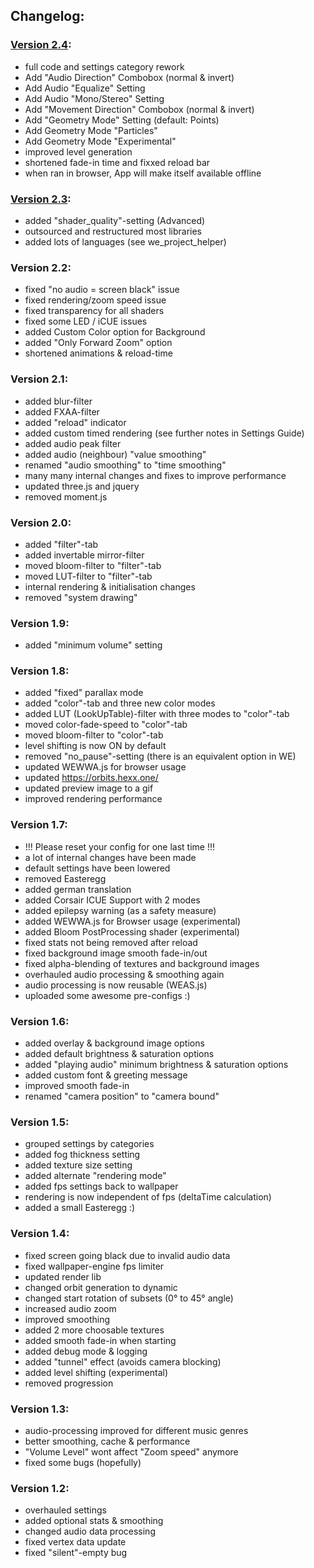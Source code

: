 ## Changelog:

### [Version 2.4](https://github.com/hexxone/audiorbits/releases/tag/2.4):
- full code and settings category rework
- Add "Audio Direction" Combobox (normal & invert)
- Add Audio "Equalize" Setting
- Add Audio "Mono/Stereo" Setting
- Add "Movement Direction" Combobox (normal & invert)
- Add "Geometry Mode" Setting (default: Points)
- Add Geometry Mode "Particles"
- Add Geometry Mode "Experimental"
- improved level generation
- shortened fade-in time and fixxed reload bar
- when ran in browser, App will make itself available offline

### [Version 2.3](https://github.com/hexxone/audiorbits/releases/tag/2.3):
- added "shader_quality"-setting (Advanced)
- outsourced and restructured most libraries
- added lots of languages (see we_project_helper)

### Version 2.2:
- fixed "no audio = screen black" issue
- fixed rendering/zoom speed issue
- fixed transparency for all shaders 
- fixed some LED / iCUE issues
- added Custom Color option for Background 
- added "Only Forward Zoom" option
- shortened animations & reload-time

### Version 2.1:
- added blur-filter
- added FXAA-filter
- added "reload" indicator
- added custom timed rendering (see further notes in Settings Guide)
- added audio peak filter
- added audio (neighbour) "value smoothing"
- renamed "audio smoothing" to "time smoothing"
- many many internal changes and fixes to improve performance
- updated three.js and jquery
- removed moment.js

### Version 2.0:
- added "filter"-tab
- added invertable mirror-filter
- moved bloom-filter to "filter"-tab
- moved LUT-filter to "filter"-tab
- internal rendering & initialisation changes
- removed "system drawing"

### Version 1.9:
- added "minimum volume" setting

### Version 1.8:
- added "fixed" parallax mode
- added "color"-tab and three new color modes
- added LUT (LookUpTable)-filter with three modes to "color"-tab
- moved color-fade-speed to "color"-tab
- moved bloom-filter to "color"-tab
- level shifting is now ON by default
- removed "no_pause"-setting (there is an equivalent option in WE)
- updated WEWWA.js for browser usage
- updated https://orbits.hexx.one/
- updated preview image to a gif
- improved rendering performance


### Version 1.7:
- !!! Please reset your config for one last time !!!
- a lot of internal changes have been made
- default settings have been lowered
- removed Easteregg
- added german translation
- added Corsair ICUE Support with 2 modes
- added epilepsy warning (as a safety measure)
- added WEWWA.js for Browser usage (experimental)
- added Bloom PostProcessing shader (experimental)
- fixed stats not being removed after reload
- fixed background image smooth fade-in/out
- fixed alpha-blending of textures and background images
- overhauled audio processing & smoothing again
- audio processing is now reusable (WEAS.js)
- uploaded some awesome pre-configs :)


### Version 1.6:
- added overlay & background image options
- added default brightness & saturation options
- added "playing audio" minimum brightness & saturation options 
- added custom font & greeting message
- improved smooth fade-in 
- renamed "camera position" to "camera bound"


### Version 1.5:
- grouped settings by categories
- added fog thickness setting
- added texture size setting
- added alternate "rendering mode"
- added fps settings back to wallpaper
- rendering is now independent of fps (deltaTime calculation)
- added a small Easteregg :)


### Version 1.4:
- fixed screen going black due to invalid audio data
- fixed wallpaper-engine fps limiter
- updated render lib
- changed orbit generation to dynamic
- changed start rotation of subsets (0° to 45° angle)
- increased audio zoom
- improved smoothing
- added 2 more choosable textures
- added smooth fade-in when starting
- added debug mode & logging
- added "tunnel" effect (avoids camera blocking)
- added level shifting (experimental)
- removed progression


### Version 1.3:
- audio-processing improved for different music genres
- better smoothing, cache & performance
- "Volume Level" wont affect "Zoom speed" anymore
- fixed some bugs (hopefully)


### Version 1.2:
- overhauled settings
- added optional stats & smoothing
- changed audio data processing
- fixed vertex data update
- fixed "silent"-empty bug
